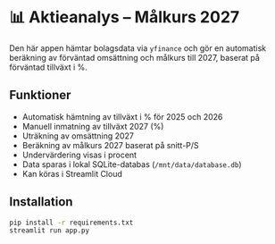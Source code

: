 # 📊 Aktieanalys – Målkurs 2027

Den här appen hämtar bolagsdata via `yfinance` och gör en automatisk beräkning av förväntad omsättning och målkurs till 2027, baserat på förväntad tillväxt i %.

## Funktioner
- Automatisk hämtning av tillväxt i % för 2025 och 2026
- Manuell inmatning av tillväxt 2027 (%)
- Uträkning av omsättning 2027
- Beräkning av målkurs 2027 baserat på snitt-P/S
- Undervärdering visas i procent
- Data sparas i lokal SQLite-databas (`/mnt/data/database.db`)
- Kan köras i Streamlit Cloud

## Installation
```bash
pip install -r requirements.txt
streamlit run app.py
